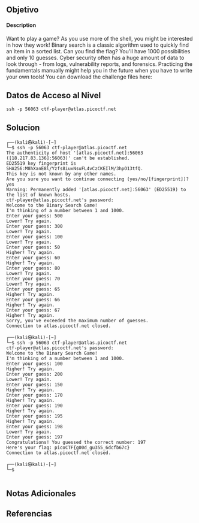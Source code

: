 
## Objetivo
#### Description

Want to play a game? As you use more of the shell, you might be interested in how they work! Binary search is a classic algorithm used to quickly find an item in a sorted list. Can you find the flag? You'll have 1000 possibilities and only 10 guesses. Cyber security often has a huge amount of data to look through - from logs, vulnerability reports, and forensics. Practicing the fundamentals manually might help you in the future when you have to write your own tools! You can download the challenge files here:




## Datos de Acceso al Nivel

`ssh -p 56063 ctf-player@atlas.picoctf.net`

## Solucion

```
┌──(kali㉿kali)-[~]
└─$ ssh -p 56063 ctf-player@atlas.picoctf.net
The authenticity of host '[atlas.picoctf.net]:56063 ([18.217.83.136]:56063)' can't be established.
ED25519 key fingerprint is SHA256:M8hXanE8l/Yzfs8iuxNsuFL4vCzCKEIlM/3hpO13tfQ.
This key is not known by any other names.
Are you sure you want to continue connecting (yes/no/[fingerprint])? yes
Warning: Permanently added '[atlas.picoctf.net]:56063' (ED25519) to the list of known hosts.
ctf-player@atlas.picoctf.net's password: 
Welcome to the Binary Search Game!
I'm thinking of a number between 1 and 1000.
Enter your guess: 500
Lower! Try again.
Enter your guess: 300
Lower! Try again.
Enter your guess: 100
Lower! Try again.
Enter your guess: 50
Higher! Try again.
Enter your guess: 60
Higher! Try again.
Enter your guess: 80
Lower! Try again.
Enter your guess: 70
Lower! Try again.
Enter your guess: 65
Higher! Try again.
Enter your guess: 66
Higher! Try again.
Enter your guess: 67
Higher! Try again.
Sorry, you've exceeded the maximum number of guesses.
Connection to atlas.picoctf.net closed.
                                                                             
┌──(kali㉿kali)-[~]
└─$ ssh -p 56063 ctf-player@atlas.picoctf.net
ctf-player@atlas.picoctf.net's password: 
Welcome to the Binary Search Game!
I'm thinking of a number between 1 and 1000.
Enter your guess: 100
Higher! Try again.
Enter your guess: 200
Lower! Try again.
Enter your guess: 150
Higher! Try again.
Enter your guess: 170
Higher! Try again.
Enter your guess: 190
Higher! Try again.
Enter your guess: 195
Higher! Try again.
Enter your guess: 198
Lower! Try again.
Enter your guess: 197
Congratulations! You guessed the correct number: 197
Here's your flag: picoCTF{g00d_gu355_6dcfb67c}
Connection to atlas.picoctf.net closed.
                                                                             
┌──(kali㉿kali)-[~]
└─$ 


```
## Notas Adicionales

## Referencias
